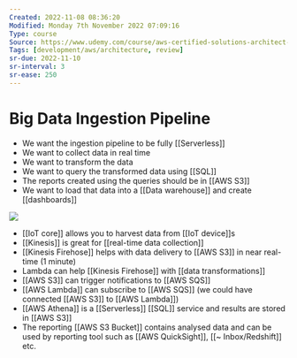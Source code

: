 ```yaml
---
Created: 2022-11-08 08:36:20
Modified: Monday 7th November 2022 07:09:16
Type: course
Source: https://www.udemy.com/course/aws-certified-solutions-architect-associate-saa-c01/?xref=E0Aed11STH4LPUQvCz0GJFABTmM=
Tags: [development/aws/architecture, review]
sr-due: 2022-11-10
sr-interval: 3
sr-ease: 250
---
```


# Big Data Ingestion Pipeline

- We want the ingestion pipeline to be fully [[Serverless]]
- We want to collect data in real time
- We want to transform the data
- We want to query the transformed data using [[SQL]]
- The reports created using the queries should be in [[AWS S3]]
- We want to load that data into a [[Data warehouse]] and create [[dashboards]]

![](2020-01-01-12-36-11.png)

- [[IoT core]] allows you to harvest data from [[IoT device]]s
- [[Kinesis]] is great for [[real-time data collection]]
- [[Kinesis Firehose]] helps with data delivery to [[AWS S3]] in near real-time (1 minute)
- Lambda can help [[Kinesis Firehose]] with [[data transformations]]
- [[AWS S3]] can trigger notifications to [[AWS SQS]]
- [[AWS Lambda]] can subscribe to [[AWS SQS]] (we could have connected [[AWS S3]] to [[AWS Lambda]])
- [[AWS Athena]] is a [[Serverless]] [[SQL]] service and results are stored in [[AWS S3]]
- The reporting [[AWS S3 Bucket]] contains analysed data and can be used by reporting tool such as [[AWS QuickSight]], [[~ Inbox/Redshift]] etc.

